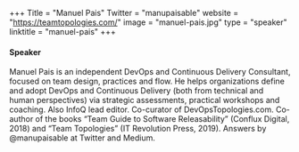 +++
Title = "Manuel Pais"
Twitter = "manupaisable"
website = "https://teamtopologies.com/"
image = "manuel-pais.jpg"
type = "speaker"
linktitle = "manuel-pais"
+++

#### Speaker

Manuel Pais is an independent DevOps and Continuous Delivery Consultant, focused on team design, practices and flow. He helps organizations define and adopt DevOps and Continuous Delivery (both from technical and human perspectives) via strategic assessments, practical workshops and coaching. Also InfoQ lead editor. Co-curator of DevOpsTopologies.com. Co-author of the books “Team Guide to Software Releasability” (Conflux Digital, 2018) and “Team Topologies” (IT Revolution Press, 2019). Answers by @manupaisable at Twitter and Medium.
